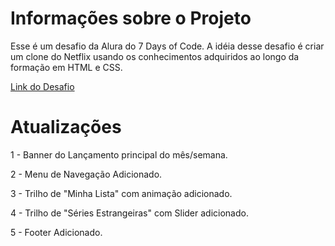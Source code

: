 # Informações sobre o Projeto

Esse é um desafio da Alura do 7 Days of Code.
A idéia desse desafio é criar um clone do Netflix usando
os conhecimentos adquiridos ao longo da formação em HTML e CSS.

[Link do Desafio](https://7daysofcode.io/matricula/html-css)

# Atualizações

1 - Banner do Lançamento principal do mês/semana.

2 - Menu de Navegação Adicionado.

3 - Trilho de "Minha Lista" com animação adicionado.

4 - Trilho de "Séries Estrangeiras" com Slider adicionado.

5 - Footer Adicionado.
